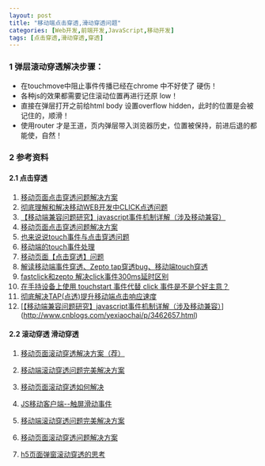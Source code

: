 ```yaml
---
layout: post
title: "移动端点击穿透,滑动穿透问题"
categories: [Web开发,前端开发,JavaScript,移动开发]
tags: [点击穿透,滑动穿透,穿透]
---
```




### 1 弹层滚动穿透解决步骤：

+ 在touchmove中阻止事件传播已经在chrome 中不好使了 硬伤！
+ 各种js的效果都需要记住滚动位置再进行还原 low！
+ 直接在弹层打开之前给html body 设置overflow hidden，此时的位置是会被记住的，顺滑！
+ 使用router 才是王道，页内弹层带入浏览器历史，位置被保持，前进后退的都能使，自然！





### 2 参考资料

#### 2.1 点击穿透

1. [移动页面点击穿透问题解决方案](http://blog.csdn.net/helloxiaoliang/article/details/51362107)
2. [彻底理解和解决移动WEB开发中CLICK点透问题](http://www.uedsc.com/through-the-click-point-in-the-development-of-web.html)
3. [【移动端兼容问题研究】javascript事件机制详解（涉及移动兼容）](http://www.cnblogs.com/yexiaochai/p/3462657.html)
4. [移动页面点击穿透问题解决方案](http://www.ayqy.net/blog/%E7%A7%BB%E5%8A%A8%E9%A1%B5%E9%9D%A2%E7%82%B9%E5%87%BB%E7%A9%BF%E9%80%8F%E9%97%AE%E9%A2%98%E8%A7%A3%E5%86%B3%E6%96%B9%E6%A1%88/?utm_source=tuicool&utm_medium=referral)
5. [也来说说touch事件与点击穿透问题](https://segmentfault.com/a/1190000003848737)
6. [移动端的touch事件处理](http://www.tuicool.com/articles/uyE3Ar)
7. [移动页面【点击穿透】问题](http://blog.csdn.net/qq_29066959/article/details/50778076)
8. [解读移动端事件穿透、Zepto tap穿透bug、移动端touch穿透](http://www.w3cfuns.com/notes/16843/1decc0aa63c9180ee564ffcd748165e8)
9. [fastclick和zepto 解决click事件300ms延时区别](http://www.uedsc.com/fastclick-zepto-distinguish.html)
10. [在手持设备上使用 touchstart 事件代替 click 事件是不是个好主意？](https://www.zhihu.com/question/20702822)
11. [彻底解决TAP(点透)提升移动端点击响应速度](http://www.uedsc.com/fastclick-tap-point-of-penetration.html)
12. [[【移动端兼容问题研究】javascript事件机制详解（涉及移动兼容）](http://www.cnblogs.com/yexiaochai/p/3462657.html)](http://www.cnblogs.com/yexiaochai/p/3462657.html)

#### 2.2 滚动穿透 滑动穿透

1. [移动页面滚动穿透解决方案（荐）](http://blog.csdn.net/qq_16559905/article/details/51333335)

2. [移动端滚动穿透问题完美解决方案](https://segmentfault.com/a/1190000005617307)

3. [移动页面滚动穿透如何解决](https://segmentfault.com/q/1010000002942948)

4. [JS移动客户端--触屏滑动事件](http://www.cnblogs.com/mq0036/p/3934821.html)

5. [移动端滚动穿透问题完美解决方案](http://www.cnblogs.com/sohighthesky/p/mobile-modal-scroll.html)

6. [移动页面滚动穿透问题解决方案](http://www.cnblogs.com/GeniusLyzh/p/5808446.html)

7. [h5页面弹窗滚动穿透的思考](http://www.cnblogs.com/pingfan1990/p/4899931.html)

